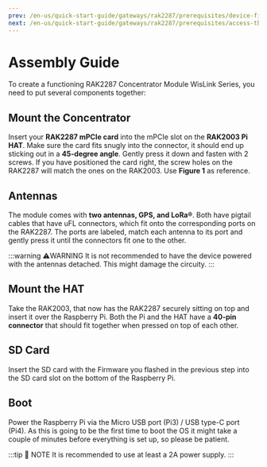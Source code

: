 ```yaml
---
prev: /en-us/quick-start-guide/gateways/rak2287/prerequisites/device-firmware.html#device-firmware-setup
next: /en-us/quick-start-guide/gateways/rak2287/prerequisites/access-the-gateway.html
---
```


# Assembly Guide

To create a functioning RAK2287 Concentrator Module WisLink Series, you need to put several components together:

## Mount the Concentrator

Insert your **RAK2287 mPCIe card** into the mPCIe slot on the **RAK2003 Pi HAT**. Make sure the card fits snugly into the connector, it should end up sticking out in a **45-degree angle**. Gently press it down and fasten with 2 screws. If you have positioned the card right, the screw holes on the RAK2287 will match the ones on the RAK2003. Use **Figure 1** as reference.

<rk-img
  src="/assets/images/wislink-lora/rak2287/quickstart/2prerequisites/3.assembly-of-the-concentrator-and-hat.jpg"
  width="50%"
  figure-number="1"
  caption="Assembly of the Concentrator and the HAT"
/>

## Antennas

The module comes with **two antennas, GPS, and LoRa®**. Both have pigtail cables that have uFL connectors, which fit onto the corresponding ports on the RAK2287. The ports are labeled, match each antenna to its port and gently press it until the connectors fit one to the other.

:::warning ⚠️WARNING
It is not recommended to have the device powered with the antennas detached. This might damage the circuity.
:::

## Mount the HAT

Take the RAK2003, that now has the RAK2287 securely sitting on top and insert it over the Raspberry Pi. Both the Pi and the HAT have a **40-pin connector** that should fit together when pressed on top of each other.

## SD Card

Insert the SD card with the Firmware you flashed in the previous step into the SD card slot on the bottom of the Raspberry Pi.

## Boot

Power the Raspberry Pi via the Micro USB port (Pi3) / USB type-C port (Pi4). As this is going to be the first time to boot the OS it might take a couple of minutes before everything is set up, so please be patient.  

:::tip 📝 NOTE
It is recommended to use at least a 2A power supply.
:::
